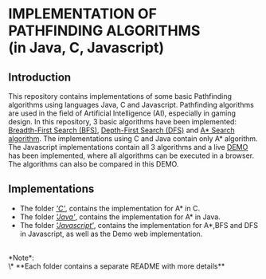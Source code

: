 IMPLEMENTATION OF <br/>PATHFINDING ALGORITHMS<br/> (in Java, C, Javascript)
======================================================================

Introduction
----------------------------------------------------------------------
This repository contains implementations of some basic Pathfinding algorithms
using languages Java, C and Javascript. Pathfinding algorithms are used in the
field of Artificial Intelligence (AI), especially in gaming design. In this repository,
3 basic algorithms have been implemented: [Breadth-First Search (BFS)](http://en.wikipedia.org/wiki/Breadth-first_search), 
[Depth-First Search (DFS)](http://en.wikipedia.org/wiki/Depth-first_search) and 
[A* Search algorithm](http://en.wikipedia.org/wiki/A*_search_algorithm). The implementations using C
and Java contain only A* algorithm. The Javascript implementations contain all 3 algorithms and a live [DEMO](http://www.dimosraptis.com/Pathfinding) has been implemented, where all algorithms can be executed in a browser. The algorithms can also be compared in this DEMO.

Implementations
---------------------------------------------------------------------------------------------------
* The folder [*'C'*](https://github.com/dimosr7/Pathfinding/tree/master/C), contains the implementation for A* in C.
* The folder [*'Java'*](https://github.com/dimosr7/Pathfinding/tree/master/Java), contains the implementation for A* in Java.
* The folder [*'Javascript'*](https://github.com/dimosr7/Pathfinding/tree/master/Javascript), contains the implementation for A*,BFS and DFS in Javascript, as well as the Demo web implementation.

<br/>
*Note*:<br/>
\* **Each folder contains a separate README with more details**